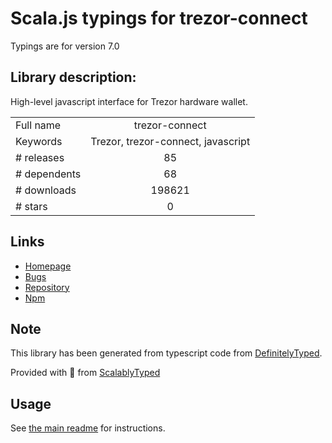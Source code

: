 
# Scala.js typings for trezor-connect

Typings are for version 7.0

## Library description:
High-level javascript interface for Trezor hardware wallet.

|                    |                 |
| ------------------ | :-------------: |
| Full name          | trezor-connect |
| Keywords           | Trezor, trezor-connect, javascript |
| # releases         | 85 |
| # dependents       | 68 |
| # downloads        | 198621 |
| # stars            | 0 |

## Links
- [Homepage](https://github.com/trezor/connect)
- [Bugs](https://github.com/trezor/connect/issues)
- [Repository](https://github.com/trezor/connect)
- [Npm](https://www.npmjs.com/package/trezor-connect)
    


## Note
This library has been generated from typescript code from [DefinitelyTyped](https://definitelytyped.org).

Provided with :purple_heart: from [ScalablyTyped](https://github.com/oyvindberg/ScalablyTyped)

## Usage
See [the main readme](../../readme.md) for instructions.


